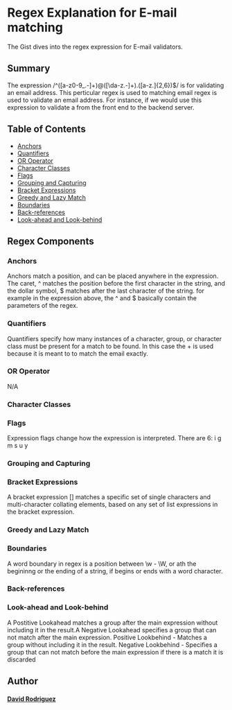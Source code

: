 # Regex Explanation for E-mail matching

The Gist dives into the regex expression for E-mail validators.

## Summary

The expression /^([a-z0-9_\.-]+)@([\da-z\.-]+)\.([a-z\.]{2,6})$/ is for validating an email address. This perticular regex is used to matching email regex is used to validate an email address. For instance, if we would use this expression to validate a from the front end to the backend server.


## Table of Contents

- [Anchors](#anchors)
- [Quantifiers](#quantifiers)
- [OR Operator](#or-operator)
- [Character Classes](#character-classes)
- [Flags](#flags)
- [Grouping and Capturing](#grouping-and-capturing)
- [Bracket Expressions](#bracket-expressions)
- [Greedy and Lazy Match](#greedy-and-lazy-match)
- [Boundaries](#boundaries)
- [Back-references](#back-references)
- [Look-ahead and Look-behind](#look-ahead-and-look-behind)

## Regex Components

### Anchors

Anchors match a position, and can be placed anywhere in the expression. The caret, ^ matches the position before the first character in the string, and the dollar symbol, $ matches after the last character of the string. for example in the expression above, the ^ and $ basically contain the parameters of the regex.

### Quantifiers
Quantifiers specify how many instances of a character, group, or character class must be present for a match to be found. In this case the + is used because it is meant to to match the email exactly.
### OR Operator
N/A
### Character Classes

### Flags
Expression flags change how the expression is interpreted. There are 6: i g m s u y 
### Grouping and Capturing

### Bracket Expressions
A bracket expression []  matches a specific set of single characters and multi-character collating elements, based on any set of list expressions in the bracket expression.
### Greedy and Lazy Match

### Boundaries
A word boundary in regex is a position between \w - \W, or ath the begininng or the ending of a string, if begins or ends with a word character.
### Back-references

### Look-ahead and Look-behind
A Postitive Lookahead matches a group after the main expression without including it in the result.A Negative Lookahead specifies a group that can not match after the main expression.
Positive Lookbehind - Matches a group without including it in the result.
Negative Lookbehind - Specifies a group that can not match before the main expression if there is a match it is discarded
## Author
#### <a href="https://www.github.com/prsoulman">David Rodriguez

